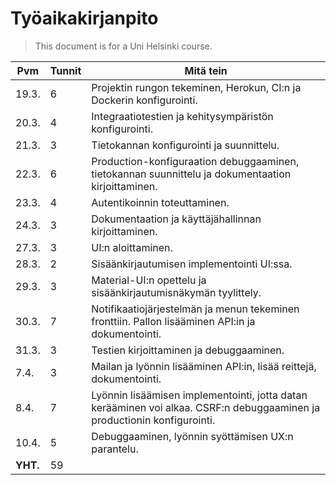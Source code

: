 # Työaikakirjanpito

> This document is for a Uni Helsinki course.

Pvm|Tunnit|Mitä tein
-|-|-
19.3.|6|Projektin rungon tekeminen, Herokun, CI:n ja Dockerin konfigurointi.
20.3.|4|Integraatiotestien ja kehitysympäristön konfigurointi.
21.3.|3|Tietokannan konfigurointi ja suunnittelu.
22.3.|6|Production-konfiguraation debuggaaminen, tietokannan suunnittelu ja dokumentaation kirjoittaminen.
23.3.|4|Autentikoinnin toteuttaminen.
24.3.|3|Dokumentaation ja käyttäjähallinnan kirjoittaminen.
27.3.|3|UI:n aloittaminen.
28.3.|2|Sisäänkirjautumisen implementointi UI:ssa.
29.3.|3|Material-UI:n opettelu ja sisäänkirjautumisnäkymän tyylittely.
30.3.|7|Notifikaatiojärjestelmän ja menun tekeminen fronttiin. Pallon lisääminen API:in ja dokumentointi.
31.3.|3|Testien kirjoittaminen ja debuggaaminen.
7.4.|3|Mailan ja lyönnin lisääminen API:in, lisää reittejä, dokumentointi.
8.4.|7|Lyönnin lisäämisen implementointi, jotta datan kerääminen voi alkaa. CSRF:n debuggaaminen ja productionin konfigurointi.
10.4.|5|Debuggaaminen, lyönnin syöttämisen UX:n parantelu.
**YHT.**|59|
